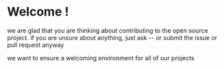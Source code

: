 # Welcome !

we are glad that you are thinking about contributing to the open source project. if you are unsure about anything, just ask -- or
submit the issue or pull request anyway

we want to ensure a welcoming environment for all of our projects
